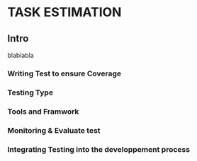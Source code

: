 # TASK ESTIMATION

## Intro

blablabla



### Writing Test to ensure Coverage

### Testing Type

### Tools and Framwork

### Monitoring & Evaluate test

### Integrating Testing into the developpement process
